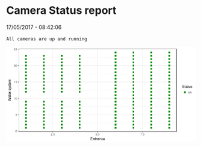 Camera Status report
================
17/05/2017 - 08:42:06

    All cameras are up and running

![](camreport_files/figure-markdown_github/unnamed-chunk-2-1.png)
